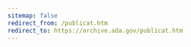 ```yaml
---
sitemap: false 
redirect_from: /publicat.htm 
redirect_to: https://archive.ada.gov/publicat.htm 
---
```

